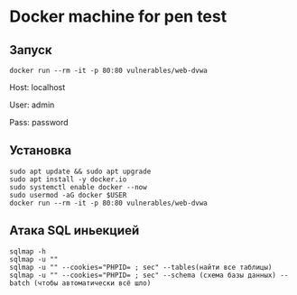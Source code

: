 # Docker machine for pen test

## Запуск

```
docker run --rm -it -p 80:80 vulnerables/web-dvwa
```

Host: localhost

User: admin

Pass: password


## Установка

```
sudo apt update && sudo apt upgrade 
sudo apt install -y docker.io
sudo systemctl enable docker --now
sudo usermod -aG docker $USER 
docker run --rm -it -p 80:80 vulnerables/web-dvwa
```

## Атака SQL иньекцией

```
sqlmap -h 
sqlmap -u ""
sqlmap -u "" --cookies="PHPID= ; sec" --tables(найти все таблицы)
sqlmap -u "" --cookies="PHPID= ; sec" --schema (схема базы данных) --batch (чтобы автоматически всё шло)
```
